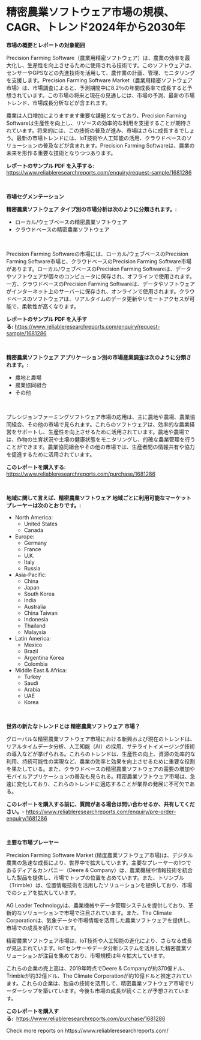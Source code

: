 <p><h1>精密農業ソフトウェア市場の規模、CAGR、トレンド2024年から2030年</h1></p><p><strong>市場の概要とレポートの対象範囲</strong></p>
<p><p>Precision Farming Software（農業用精密ソフトウェア）は、農業の効率を最大化し、生産性を向上させるために使用される技術です。このソフトウェアは、センサーやGPSなどの先進技術を活用して、農作業の計画、管理、モニタリングを支援します。Precision Farming Software Market（農業用精密ソフトウェア市場）は、市場調査によると、予測期間中に8.2％の年間成長率で成長すると予想されています。この市場の将来と現在の見通しには、市場の予測、最新の市場トレンド、市場成長分析などが含まれます。</p><p>農業は人口増加によりますます重要な課題となっており、Precision Farming Softwareは生産性を向上し、リソースの効率的な利用を支援することが期待されています。将来的には、この技術の普及が進み、市場はさらに成長するでしょう。最新の市場トレンドには、IoT技術や人工知能の活用、クラウドベースのソリューションの普及などが含まれます。Precision Farming Softwareは、農業の未来を形作る重要な技術となりつつあります。</p></p>
<p><strong>レポートのサンプル PDF を入手する:</strong> <a href="https://www.reliableresearchreports.com/enquiry/request-sample/1681286">https://www.reliableresearchreports.com/enquiry/request-sample/1681286</a></p>
<p>&nbsp;</p>
<p><strong>市場セグメンテーション</strong></p>
<p><strong>精密農業ソフトウェア タイプ別の市場分析は次のように分類されます。:</strong></p>
<p><ul><li>ローカル/ウェブベースの精密農業ソフトウェア</li><li>クラウドベースの精密農業ソフトウェア</li></ul></p>
<p>&nbsp;</p>
<p><p>Precision Farming Softwareの市場には、ローカル/ウェブベースのPrecision Farming Software市場と、クラウドベースのPrecision Farming Software市場があります。ローカル/ウェブベースのPrecision Farming Softwareは、データやソフトウェアが個々のコンピュータに保存され、オフラインで使用されます。一方、クラウドベースのPrecision Farming Softwareは、データやソフトウェアがインターネット上のサーバーに保存され、オンラインで使用されます。クラウドベースのソフトウェアは、リアルタイムのデータ更新やリモートアクセスが可能で、柔軟性が高くなります。</p></p>
<p><strong>レポートのサンプル PDF を入手する:</strong>&nbsp;<a href="https://www.reliableresearchreports.com/enquiry/request-sample/1681286">https://www.reliableresearchreports.com/enquiry/request-sample/1681286</a></p>
<p>&nbsp;</p>
<p><strong> 精密農業ソフトウェア アプリケーション別の市場産業調査は次のように分類されます。:</strong></p>
<p><ul><li>農地と農場</li><li>農業協同組合</li><li>その他</li></ul></p>
<p>&nbsp;</p>
<p><p>プレシジョンファーミングソフトウェア市場の応用は、主に農地や農場、農業協同組合、その他の市場で見られます。これらのソフトウェアは、効率的な農業経営をサポートし、生産性を向上させるために活用されています。農地や農場では、作物の生育状況や土壌の健康状態をモニタリングし、的確な農業管理を行うことができます。農業協同組合やその他の市場では、生産者間の情報共有や協力を促進するために活用されています。</p></p>
<p><strong>このレポートを購入する:</strong>&nbsp; <a href="https://www.reliableresearchreports.com/purchase/1681286">https://www.reliableresearchreports.com/purchase/1681286</a></p>
<p>&nbsp;</p>
<p><strong>地域に関して言えば、精密農業ソフトウェア 地域ごとに利用可能なマーケットプレーヤーは次のとおりです。:</strong></p>
<p><ul>
    <li>
        North America:
        <ul>
            <li>United States</li>
            <li>Canada</li>
        </ul>
    </li>
    <li>
        Europe:
        <ul>
            <li>Germany</li>
            <li>France</li>
            <li>U.K.</li>
            <li>Italy</li>
            <li>Russia</li>
        </ul>
    </li>
    <li>
        Asia-Pacific:
        <ul>
            <li>China</li>
            <li>Japan</li>
            <li>South Korea</li>
            <li>India</li>
            <li>Australia</li>
            <li>China Taiwan</li>
            <li>Indonesia</li>
            <li>Thailand</li>
            <li>Malaysia</li>
        </ul>
    </li>
    <li>
        Latin America:
        <ul>
            <li>Mexico</li>
            <li>Brazil</li>
            <li>Argentina Korea</li>
            <li>Colombia</li>
        </ul>
    </li>
    <li>
        Middle East & Africa:
        <ul>
            <li>Turkey</li>
            <li>Saudi</li>
            <li>Arabia</li>
            <li>UAE</li>
            <li>Korea</li>
        </ul>
    </li>
    </ul></p>
<p>&nbsp;</p>
<p><strong>世界の新たなトレンドとは 精密農業ソフトウェア 市場？</strong></p>
<p><p>グローバルな精密農業ソフトウェア市場における新興および現在のトレンドは、リアルタイムデータ分析、人工知能（AI）の採用、サテライトイメージング技術の導入などが挙げられる。これらのトレンドは、生産性の向上、資源の効率的な利用、持続可能性の実現など、農業の効率と効果を向上させるために重要な役割を果たしている。また、クラウドベースの精密農業ソフトウェアの需要の増加やモバイルアプリケーションの普及も見られる。精密農業ソフトウェア市場は、急速に変化しており、これらのトレンドに適応することが業界の発展に不可欠である。</p></p>
<p><strong>このレポートを購入する前に、質問がある場合は問い合わせるか、共有してください。</strong>- <a href="https://www.reliableresearchreports.com/enquiry/pre-order-enquiry/1681286">https://www.reliableresearchreports.com/enquiry/pre-order-enquiry/1681286</a></p>
<p>&nbsp;</p>
<p><strong>主要な市場プレーヤー</strong></p>
<p><p>Precision Farming Software Market (精度農業ソフトウェア市場)は、デジタル農業の急速な成長により、世界中で拡大しています。主要なプレーヤーの1つであるディア＆カンパニー（Deere & Company）は、農業機械や情報技術を統合した製品を提供し、市場でトップの位置を占めています。また、トリンブル（Trimble）は、位置情報技術を活用したソリューションを提供しており、市場でのシェアを拡大しています。</p><p>AG Leader Technologyは、農業機械やデータ管理システムを提供しており、革新的なソリューションで市場で注目されています。また、The Climate Corporationは、気象データや市場情報を活用した農業ソフトウェアを提供し、市場での成長を続けています。</p><p>精密農業ソフトウェア市場は、IoT技術や人工知能の進化により、さらなる成長が見込まれています。IoTセンサーやデータ分析システムを活用した精密農業ソリューションが注目を集めており、市場規模は年々拡大しています。</p><p>これらの企業の売上高は、2019年時点でDeere & Companyが約370億ドル、Trimbleが約32億ドル、The Climate Corporationが約10億ドルと推定されています。これらの企業は、独自の技術を活用して、精密農業ソフトウェア市場でリーダーシップを築いています。今後も市場の成長が続くことが予想されています。</p></p>
<p><strong>このレポートを購入する:</strong>&nbsp;&nbsp;<a href="https://www.reliableresearchreports.com/purchase/1681286">https://www.reliableresearchreports.com/purchase/1681286</a></p>
<p>Check more reports on https://www.reliableresearchreports.com/</p>